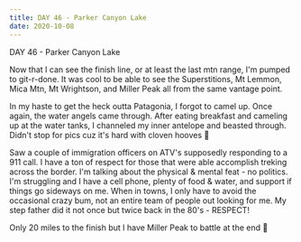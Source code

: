 ```yaml
---
title: DAY 46 - Parker Canyon Lake
date: 2020-10-08
---
```

DAY 46 - Parker Canyon Lake

Now that I can see the finish line, or at least the last mtn range, I'm pumped to git-r-done. It was cool to be able to see the Superstitions, Mt Lemmon, Mica Mtn, Mt Wrightson, and Miller Peak all from the same vantage point.

In my haste to get the heck outta Patagonia, I forgot to camel up. Once again, the water angels came through. After eating breakfast and cameling up at the water tanks, I channeled my inner antelope and beasted through. Didn't stop for pics cuz it's hard with cloven hooves 🤪

Saw a couple of immigration officers on ATV's supposedly responding to a 911 call. I have a ton of respect for those that were able accomplish treking across the border. I'm talking about the physical & mental feat - no politics. I'm struggling and I have a cell phone, plenty of food & water, and support if things go sideways on me. When in towns, I only have to avoid the occasional crazy bum, not an entire team of people out looking for me. My step father did it not once but twice back in the 80's - RESPECT!

Only 20 miles to the finish but I have Miller Peak to battle at the end 🤞
